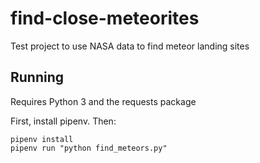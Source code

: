 # find-close-meteorites
Test project to use NASA data to find meteor landing sites

## Running

Requires Python 3 and the requests package

First, install pipenv. Then:

```
pipenv install
pipenv run "python find_meteors.py"
```
